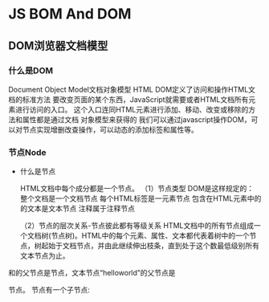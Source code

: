 # JS BOM And DOM

## DOM浏览器文档模型

### 什么是DOM

Document Object Model文档对象模型
HTML DOM定义了访问和操作HTML文档的标准方法
要改变页面的某个东西，JavaScript就需要或者HTML文档所有元素进行访问的入口。
这个入口连同HTML元素进行添加、移动、改变或移除的方法和属性都是通过文档 对象模型来获得的
我们可以通过javascript操作DOM，可以对节点实现增删改查操作，可以动态的添加标签和属性等。

### 节点Node

- 什么是节点

  HTML文档中每个成分都是一个节点。
  （1）节点类型
  DOM是这样规定的：
  整个文档是一个文档节点
  每个HTML标签是一元素节点
  包含在HTML元素中的的文本是文本节点
  注释属于注释节点
  
  （2）节点的层次关系-节点彼此都有等级关系
  HTML文档中的所有节点组成一个文档树(节点树)。HTML中的每个元素、属性、文本都代表着树中的一个节点，树起始于文档节点，并由此继续伸出枝条，直到处于这个数最低级别所有文本节点为止。
  

<head>和<body>的父节点是<html>节点，文本节点“helloworld”的父节点是<p>节点。
  <head>节点有一个子节点:<title>节点，<title>节点也有一个子节点:文本节点"DOM tutorial",
  当节点同分享一个父节点时,他们就是同辈(同级节点)，比方说，<h1>和<p>时同辈，因为他们的父节点均是<body>

节点。
  
  节点也可以拥有后代。后代指某个节点的所有子节点，或者这些子节点的子节点、
  节点也可以拥有先辈。先辈是某个节点的父节点，或者是某个父节点的父节点
  （3）节点属性

- 节点属性

- nodeName（节点名称）

	- 文档 节点的nodeName是#document
	- 元素节点的nodeName是标签名称
	- 文本节点的nodeName永远是#text
	- 属性节点的nodeName是属性名
	- 注释节点的nodeName是#comment

- nodeValue（节点值）

	- 元素节点的nodeValue不可用null
	- 文本节点，nodeValue属性包含文本内容
	- 属性节点的nodeValue是属性值
	- 注释节点 nodeValue包含注释内容

- nodeType（节点类型）

  可以用来判断当前是不是文档节点

	- 元素---1
	- 属性---2
	- 文本---3
	- 注释---8
	- 文档---9

- 获取元素节点

- document.getElementById()

	- 获取id元素

- document.getElementsByTagName()

	- 获取标签名

- document.getElementsByName()

	- 获取Name元素

- document.getElementsByClassName()

	- 获取class类元素

-  document.querySelector

	- 获取标签名获得第一个元素

- document.querySelectorAll

	- 获取所有标签名的元素

- 节点分类

	- 文档节点：整个HTML文档
	- 元素节点：HTML文档中的HTML标签
	- 属性节点：元素的属性
	- 文本节点：HTML标签中的文本内容

- 节点遍历

	- 方法

		- getElementsByName()

			- 返回当前节点的指定标签名的后代节点

	- childNodes：所有的子节点  获取当前节点 的所有子节点 包括注释文本
	- children：所有标签类型的子节点   获取所有子元素
	- firstChild：第一个子节点 
	- firstElementChild：第一个子节点 (元素)
	- lastChild：最后一个子节点 
	- lastElementChild：最后一个子节点 (元素)
	- parentNode：获取当前节点的父节点
	- previousSibling：当前节点的前一个兄弟节点
	- previousElementSibling：前一个兄弟节点 (元素)
	- nextSibling：当前节点的后一个兄弟节点 
	- nextElementSibling：后一个兄弟节点 (元素)

### 事件Event

JavaScript与HTML之间的交互就是通过事件来完成的

用户和浏览器的交互行为

- 文档或者浏览器窗口发生的一些特定的交互瞬间

	-  当事件的响应函数被触发时，浏览器每次都会传入一个事件对象作为实参传递进响应函数

		- 事件对象中封装了当前对象相关的一切信息

	- 解决事件对象兼容性问题
 event = event || window.event;

- 常用的事件

	- - onload：当网页加载完成时。只能给&lt;body&gt;用。

		- Window.onload  -会在整个页面加载完以后才触发

	- - onclick：当点击时，所有标记都适用。
	- - onscroll：当拖动滚动条时
	- - onmouseover：当鼠标放上时
	- - onmouseout：当鼠标移开时
	- - onsubmit：当提交表单时
	- - onreset：当重置表单时
	- - onfocus：当获得焦点时，把光标定位到文本框中。
	- - onblur：当失去焦点时，把光标从文本框中移开。
	- - onchange：当下拉列表内容改变时。用在下拉列表、上传文件。
	- - onselect：当选中文本时。
	- - onresize：当改变窗口大小时，发生的事件。
	- onkeydown 某个键盘按键被按下。 
	- onkeyup 某个键盘按键被松开。 

### DOM属性

- DOM常见属性

	- 当前文档页面的宽高

		- document.documentElement.clientHeight
		- document.documentElement.clientWidth

	- 元素占有的可见空间

		- 属性是只读的，不能修改  这两个属性都不带px 都是一个数字  可以直接进行计算
		- clientWidth

			- 获取元素宽度  :width+padding (不包含border)

		- clientHeight

			- 获取元素高度 : Height+padding (不包含border)

		-  element.offsetHeight 

			- 获取元素高度 : Height+padding +border

		- element.offsetWidth 

			- 获取元素宽度 : Height+padding +border

	- 滚动属性

		-  获取元素滚动条滚动的距离

			-  scrollLeft
			-  scrollTop

		- 获取元素滚动区域的宽度和高度

			-  scrollWidth
			-  scrollHeight

	-  offsetParent 

		- 获取当前元素的定位父元素   获取离当前最近的开启定位的祖先元素 如果所有的祖先元素都没有开启定位 则返回body

	- 元素到边界的偏移

		-  offsetLeft :   当前元素左边框距离父元素的距离  如果父元素没有定位  就是相对于浏览器窗口 如果有定位 就是相对于定位的父级元素
		-  offsetTop  : 当前元素上边框距离父元素的距离

- DOM常用属性

	- document.body : body元素
	- document.title  获取设置文档的标题
	- document.URL:  获取完整的URL
	- document.domain:  获取域名

- 获取节点上的属性

	- getAttribute(属性)

- 节点创建一个新属性

	- setAttribute(属性,值)

- 删除一个节点上的属性

	- removeAttribute(name)

### DOM 对象的样式

- 设置DOM对象的样式

	- 元素.style.styleName = ""
	- 注: 这种方式添加的是行内样式

- 获取当前有效样式

	- function getStyle(elem , attr ) {
    //第一种方式
  if (window.getComputedStyle) {
    //正常的浏览器 具有getComputedStyle()方法
    return getComputedStyle(elem , null)[name]
  } else {
    //IE8以下的浏览器
    return obj.currentStyle[name]
    //第二种方式
    //return window.getComputedStyle? getComputedStyle(obj)[attr]:elem.currentStyle[name];
}

### DOM方法

- 新建节点元素

	- document.createElement('元素名');

		- 创建新的元素节点

	- document.createTextNode('文本内容');

		- 创建新的文本节点

	- document.createComment('注释节点');

		- 创建新的注释节点

	- document.createDocumentFragment( );

		- 创建文档片段节点

- 添加元素节点

	- parent.appendChild( element/txt/comment/fragment );

		- 向父节点的最后一个子节点后追加新节点

	- parent.insertBefore( newChild, existingChild );

		- 向父节点的某个特定子节点之前插入新节点

- 删除元素节点

	- parentNode.removeChild( existingChild );

		- 删除子节点

	- child.remove();

- 替换元素节点

	- parentNode.replaceChild( newChild, existingChild );

		- 用新节点替换父节点中已有的子节点

- 修改/获取行间元素属性

	- element.getAttribute('属性名') 

		- 方法返回指定属性名的属性值。

	- element.removeAttribute('属性名'); 	删除具有指定属性名称的属性，无返回值
	- element.setAttribute( attributeName, attributeValue ); 	若原元素已有该节点，此操作能达到修改该属性值的目的

## BOM浏览器对象模型

### 什么是BOM对象

BOM：Browser Object Model 是浏览器对象模型，浏览器对象模型提供了独立与内容的、可以与浏览器窗口进行互动的对象结构，BOM由多个对象构成，其中代表浏览器窗口的window对象是BOM的顶层对象，其他对象都是该对象的子对象

- BOM和DOM的区别

	- DOM描述了处理网页内容的方法和接口，BOM描述了与浏览器进行交互的方法和接口
	- 1) DOM是W3C的标准[所有浏览器都遵循的标准]
	- 2) DOM（文档对象模型）是 HTML 和 XML 的应用程序接口（API）
	- 3) BOM各个浏览器厂商根据DOM在各自浏览器上的实现;[表现为不同浏览器定义有差别,实现方式不同
	- 4) BOM 主要处理浏览器窗口和框架，不过通常浏览器特定的 JavaScript 扩展都被看做 BOM 的一部分。这些扩展包括window(窗口)、location（地址栏内容相关）、history（历史）、screen（屏幕）、navigator（有很多浏览器相关的内容，通常判断浏览器类型都是通过这个对象）
	- DOM 是为了操作文档出现的 API，document 是其的一个对象
	- BOM 是为了操作浏览器出现的 API，window 是其的一个对象

### Window对象

-  代表整个浏览器窗口，同时Window也是网页的全局对象
- 属性

	- 窗口的大小

		- 视口的大小

			- document.body.clientWidth或者document.body.clientHeight

		- 窗口本身的尺寸

			- window.outerWidth

				- -可以获取浏览器窗口整个宽

			- window.outerHeight

				- -可以获取浏览器窗口整个高

		- 页面视图区的大小(减去边框)

			- window.innerWidth

				-  - 浏览器窗口的内部宽度(包括滚动条)

			- window.innerHeight

				-  - 浏览器窗口的内部高度(包括滚动条)

	- 窗口的位置

		- screenLeft或者screenTop
		- screenX或者screenY

	- 窗口关系与框架

		- top指向最外层的框架
		- parent指向当前的父框架
		- self指向自身

	- closed 返回窗口是否已被关闭。 

- 方法

	- 打开窗口open

		- window.open('page.html', 'newwindow', 'height=100, width=400, top=0, left=0, toolbar=no, menubar=no, scrollbars=no, resizable=no, location=no, status=no')
		- window.open 弹出新窗口的命令； 
		- 'page.html' 打开窗口的网页； 
		- 'newwindow' 弹出窗口的名字（不是文件名），非必须，可用空''代替； 
		- height=100 窗口高度； 
		- width=400 窗口宽度； 
		- top=0 窗口距离屏幕上方的象素值； 
		- left=0 窗口距离屏幕左侧的象素值； 
		- toolbar=no 是否显示工具栏，yes为显示； 
		- menubar，scrollbars 表示菜单栏和滚动栏。 
		- resizable=no 是否允许改变窗口大小，yes为允许； 
		- location=no 是否显示地址栏，yes为允许； 
		- status=no 是否显示状态栏内的信息（通常是文件已经打开），yes为允许；
		- fullscreen 窗口是否最大化

	- 对话框

		- alert();

			- 系统对话框

		- confirm();

			- 确认 取消 选择框

		- prompt()；

			- 文本提示框

	- 间隔与延迟

		- 间隔执行一段代码（函数）：window.setInterval("要执行的代码"，间隔的毫秒数)
		- 延迟一段时间执行某一段代码（函数）：window.setTimeout("要执行的代码"，延迟的毫秒数)
		- 清除间隔执行：window.clearInterval(间隔的id); 循环一次之后用来清除隔执行的代码
		- 清除延迟：window.clearTimeout(延迟的id)；清除setTimeout

	- 窗口位置移动

		- resizeTo() 

			- -调整当前窗口的尺寸高度和宽度

		- resizeBy() 

			- 调整窗口的大小

		- moveTo()

			-  -移动当前窗口

		- scrollBy() 

			- 按照指定的像素值来滚动内容 

		- scrollTo()

			-  把内容滚动到指定的坐标

	- 关闭窗口

		- 关闭当前窗口close()
		- 关闭多个子窗口：先将打开的窗口存入数组内，利用循环将其挨个关闭；
		- w.close()：关闭保存在变量w中的那个窗口；
		- window.opener.close()；  关闭打开当前窗口的源窗口

### Navigator 对象

-  代表当前浏览通过改对象可以识别不同的浏览器
- 属性

	- userAgent

		- 返回由浏览器发送到服务器的用户代理报头（user-agent header）
		- userAgent 是一个字符串 包含有用来描述浏览器信息的内容  不用的浏览器有不同的userAgent
		- 正则判断浏览器

			- var ua = navigator.userAgent;
        console.log(ua);
        //正则判断浏览器
        if(/firefox/i.test(ua)){
            alert("火狐");
        }else if(/chrome/i.test(ua)){
            alert("Chrome");
        }else if(/msie/i.test(ua)){
            alert("IE");
        }else if("ActiveXObject" in window){
            alert("IE11");
        }

	- appVersion 

		- 返回浏览器平台和版本信息

	- platform

		- 返回浏览器操作系统

	- language 

		- 返回浏览器语言

	- online

		- true浏览器是否在线

	- appName

		- 返回浏览器的名称

### Location 对象

- 代表当前浏览器地址栏信息，可以获取浏览器地址栏信息，或者操作浏览器跳转页面
- 属性

	- window.location对象：用于获得当前页面的地址 (URL)，并把浏览器重定向到新的页面
	- hash

		- 获取地址栏中#号后面的字符串，不包含散列，如果没有，则返回空字符串

	- search

		- 获取返回地址栏 ？号后面的所有值

	- host

		- 返回服务器名称和端口号

	- port 

		- 返回URL中的指定的端口号，如URL中不包含端口号返回空字符串

	- portocol 

		- 返回页面使用的协议。 http:或https:

	- pathname 

		- 返回目录和文件名。 /project/test.html

	- host 

		- 返回服务器名称和端口号

	- href

		-  设置指定跳转链接 
		- location = “www.baidu.com”;

- 方法

	- 跳转页面带有历史记录

		- location.herf = 'https://www.baidu.com'常用
		- location.assign("https://www.baidu.com")
		- window.location="www.baidu.com"

	- 跳转页面不带有历史记录

		- repalce()

			- location.replace("https://www.baidu.com")

	- 刷新当前页面

		- reload()

			- 从缓存中重新加载当前页面

		- reload(true)

			- 从服务器加载
			- 强制清空缓存刷新页面

### History 对象

- 代表浏览器的历史记录，可以通过该对象来操作浏览器的历史记录

	- - 由于隐私问题，该对象不能获取具体的历史记录 只能操作浏览器的向前或者向后
	- - 该操作只在当次访问时生效

- 属性

	- Length     获取当前访问的链接数量

- 方法

	- back()       向后一页
	- forward()   向前一页
	- go()传入数字

		- 空 0 刷新页面
		- 参数为-1 ：回退一页
		- 参数为1：前进一页
		- 参数为2：前进两页

### Screen 对象

- 代表用户的屏幕信息，通过该对象可以获取用户的显示器相关信息
- 属性

	- width 属性返回以像素计的访问者屏幕宽度
	- height 属性返回以像素计的访问者屏幕的高度
	- availHeight 属性返回访问者屏幕的高度，以像素计，减去诸如窗口工具条之类的界面特征
	- availWidth 属性返回访问者屏幕的宽度，以像素计，减去诸如窗口工具条之类的界面特征
	- colorDepth 属性返回用于显示一种颜色的比特数
	- pixelDepth 属性返回屏幕的像素深度